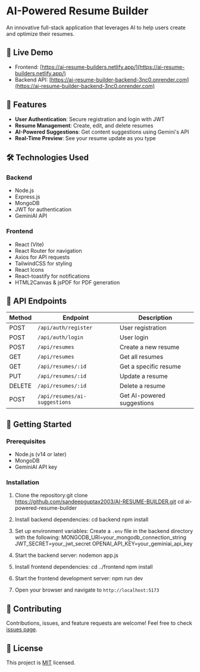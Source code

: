 # AI-Powered Resume Builder

An innovative full-stack application that leverages AI to help users create and optimize their resumes.

## 🌟 Live Demo

- Frontend: [https://ai-resume-builders.netlify.app/](https://ai-resume-builders.netlify.app/)
- Backend API: [https://ai-resume-builder-backend-3nc0.onrender.com](https://ai-resume-builder-backend-3nc0.onrender.com)

## 🚀 Features

- **User Authentication**: Secure registration and login with JWT
- **Resume Management**: Create, edit, and delete resumes
- **AI-Powered Suggestions**: Get content suggestions using Gemini's API
- **Real-Time Preview**: See your resume update as you type

## 🛠️ Technologies Used

### Backend
- Node.js
- Express.js
- MongoDB
- JWT for authentication
- GeminiAI API

### Frontend
- React (Vite)
- React Router for navigation
- Axios for API requests
- TailwindCSS for styling
- React Icons
- React-toastify for notifications
- HTML2Canvas & jsPDF for PDF generation

## 🔧 API Endpoints

| Method | Endpoint | Description |
|--------|----------|-------------|
| POST | `/api/auth/register` | User registration |
| POST | `/api/auth/login` | User login |
| POST | `/api/resumes` | Create a new resume |
| GET | `/api/resumes` | Get all resumes |
| GET | `/api/resumes/:id` | Get a specific resume |
| PUT | `/api/resumes/:id` | Update a resume |
| DELETE | `/api/resumes/:id` | Delete a resume |
| POST | `/api/resumes/ai-suggestions` | Get AI-powered suggestions |

## 🚀 Getting Started

### Prerequisites

- Node.js (v14 or later)
- MongoDB
- GeminiAI API key

### Installation

1. Clone the repository:git clone https://github.com/sandeepguptax2003/AI-RESUME-BUILDER.git
cd ai-powered-resume-builder

2. Install backend dependencies:
cd backend
npm install

3. Set up environment variables:
Create a `.env` file in the backend directory with the following:
MONGODB_URI=your_mongodb_connection_string
JWT_SECRET=your_jwt_secret
OPENAI_API_KEY=your_geminiai_api_key

4. Start the backend server:
nodemon app.js

5. Install frontend dependencies:
cd ../frontend
npm install

6. Start the frontend development server:
npm run dev

7. Open your browser and navigate to `http://localhost:5173`

## 🤝 Contributing

Contributions, issues, and feature requests are welcome! Feel free to check [issues page](https://github.com/sandeepguptax2003/AI-RESUME-BUILDER/issues).

## 📝 License

This project is [MIT](https://choosealicense.com/licenses/mit/) licensed.
